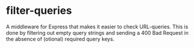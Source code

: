 # filter-queries
A middleware for Express that makes it easier to check URL-queries. This is done by filtering out empty query strings and sending a 400 Bad Request in the absence of (otional) required query keys.
